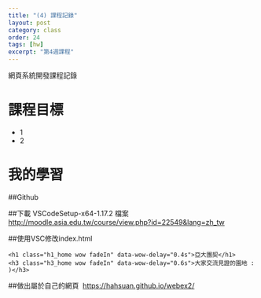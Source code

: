 ```yaml
---
title: "(4) 課程記錄"
layout: post
category: class
order: 24
tags: [hw]
excerpt: "第4週課程"
---
```

網頁系統開發課程記錄


# 課程目標
- 1
- 2

# 我的學習

##Github

##下載 VSCodeSetup-x64-1.17.2 檔案 <http://moodle.asia.edu.tw/course/view.php?id=22549&lang=zh_tw>

##使用VSC修改index.html

```<h1 class="h1_home wow fadeIn" data-wow-delay="0.4s">亞大團契</h1>```<br>
```<h3 class="h3_home wow fadeIn" data-wow-delay="0.6s">大家交流見證的園地 : )</h3>```



##做出屬於自己的網頁   <https://hahsuan.github.io/webex2/>




[1]: https://github.com/        "GitHub"
[2]: https://pages.github.com/  "GitHub Pages"
[3]: https://jekyllrb.com/      "Jekyll"
[4]: http://markdown.tw         "Markdown文件"
[5]: http://dillinger.io/       "Dillinger"









